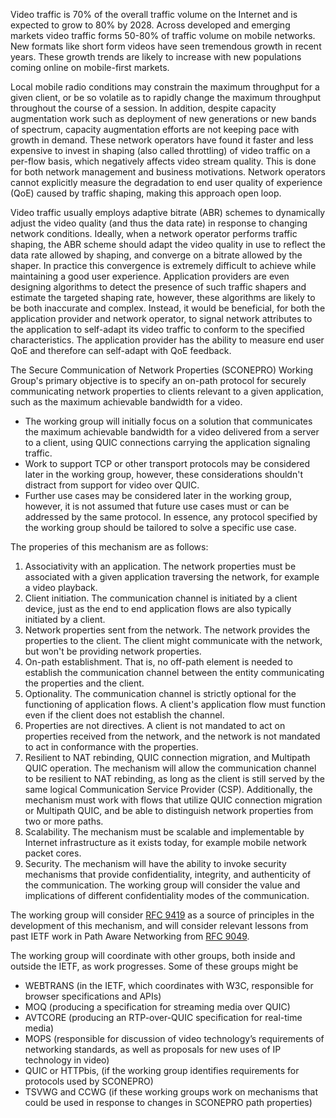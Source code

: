 Video traffic is 70% of the overall traffic volume on the Internet and is expected to grow to 80% by 2028.
Across developed and emerging markets video traffic forms 50-80% of traffic volume on mobile networks.
New formats like short form videos have seen tremendous growth in recent years.
These growth trends are likely to increase with new populations coming online on mobile-first markets.

Local mobile radio conditions may constrain the maximum throughput for a given client, or be so volatile as to rapidly change the maximum throughput throughout the course of a session. 
In addition, despite capacity augmentation work such as deployment of new generations or new bands of spectrum, capacity augmentation efforts are not keeping pace with growth in demand. 
These network operators have found it faster and less expensive to invest in shaping (also called throttling) of video traffic on a per-flow basis, which negatively affects video stream quality. 
This is done for both network management and business motivations.
Network operators cannot explicitly measure the degradation to end user quality of experience (QoE) caused by traffic shaping, making this approach open loop. 

Video traffic usually employs adaptive bitrate (ABR) schemes to dynamically adjust the video quality (and thus the data rate) in response to changing network conditions.
Ideally, when a network operator performs traffic shaping, the ABR scheme should adapt the video quality in use to reflect the data rate allowed by shaping, and converge on a bitrate allowed by the shaper.
In practice this convergence is extremely difficult to achieve while maintaining a good user experience.
Application providers are even designing algorithms to detect the presence of such traffic shapers and estimate the targeted shaping rate, however, these algorithms are likely to be both inaccurate and complex.
Instead, it would be beneficial, for both the application provider and network operator, to signal network attributes to the application to self-adapt its video traffic to conform to the specified characteristics.
The application provider has the ability to measure end user QoE and therefore can self-adapt with QoE feedback.

The Secure Communication of Network Properties (SCONEPRO) Working Group's primary objective is to specify an on-path protocol for securely communicating network properties to clients relevant to a given application, such as the maximum achievable bandwidth for a video. 
- The working group will initially focus on a solution that communicates the maximum achievable bandwidth for a video delivered from a server to a client, using QUIC connections carrying the application signaling traffic.
- Work to support TCP or other transport protocols may be considered later in the working group, however, these considerations shouldn't distract from support for video over QUIC. 
- Further use cases may be considered later in the working group, however, it is not assumed that future use cases must or can be addressed by the same protocol. In essence, any protocol specified by the working group should be tailored to solve a specific use case.

The properies of this mechanism are as follows:

1. Associativity with an application. 
The network properties must be associated with a given application traversing the network, for example a video playback.
1. Client initiation.
The communication channel is initiated by a client device, just as the end to end application flows are also typically initiated by a client.
1. Network properties sent from the network. 
The network provides the properties to the client. The client might communicate with the network, but won't be providing network properties. 
1. On-path establishment.
That is, no off-path element is needed to establish the communication channel between the entity communicating the properties and the client.
1. Optionality.
The communication channel is strictly optional for the functioning of application flows.
A client's application flow must function even if the client does not establish the channel.
1. Properties are not directives.
A client is not mandated to act on properties received from the network, and the network is not mandated to act in conformance with the properties.
1. Resilient to NAT rebinding, QUIC connection migration, and Multipath QUIC operation. 
The mechanism will allow the communication channel to be resilient to NAT rebinding, as long as the client is still served by the same logical Communication Service Provider (CSP). Additionally, the mechanism must work with flows that utilize QUIC connection migration or Multipath QUIC, and be able to distinguish network properties from two or more paths. 
1. Scalability.
The mechanism must be scalable and implementable by Internet infrastructure as it exists today, for example mobile network packet cores.
1. Security.
The mechanism will have the ability to invoke security mechanisms that provide confidentiality, integrity, and authenticity of the communication. The working group will consider the value and implications of different confidentiality modes of the communication.

The working group will consider [RFC 9419](https://www.rfc-editor.org/rfc/rfc9419.html) as a source of principles in the development of this mechanism, and will consider relevant lessons from past IETF work in Path Aware Networking from [RFC 9049](https://www.rfc-editor.org/rfc/rfc9049.html).

The working group will coordinate with other groups, both inside and outside the IETF, as work progresses. Some of these groups might be
* WEBTRANS (in the IETF, which coordinates with W3C, responsible for browser specifications and APIs)
* MOQ (producing a specification for streaming media over QUIC)
* AVTCORE (producing an RTP-over-QUIC specification for real-time media)
* MOPS (responsible for  discussion of video technology’s requirements of networking standards, as well as proposals for new uses of IP technology in video)
* QUIC or HTTPbis, (if the working group identifies requirements for protocols used by SCONEPRO)
* TSVWG and CCWG (if these working groups work on mechanisms that could be used in response to changes in SCONEPRO path properties)
